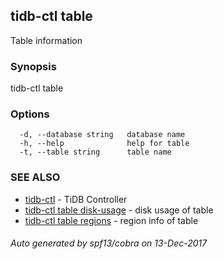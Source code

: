 ## tidb-ctl table

Table information

### Synopsis


tidb-ctl table

### Options

```
  -d, --database string   database name
  -h, --help              help for table
  -t, --table string      table name
```

### SEE ALSO
* [tidb-ctl](tidb-ctl.md)	 - TiDB Controller
* [tidb-ctl table disk-usage](tidb-ctl_table_disk-usage.md)	 - disk usage of table
* [tidb-ctl table regions](tidb-ctl_table_regions.md)	 - region info of table

###### Auto generated by spf13/cobra on 13-Dec-2017
